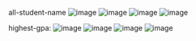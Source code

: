 all-student-name
![image](https://github.com/user-attachments/assets/03ba9296-af12-44f7-a704-4c863d68a0a7)
![image](https://github.com/user-attachments/assets/cc3831ad-acc4-48a5-9bd6-62f5d82dc0ca)
![image](https://github.com/user-attachments/assets/da145c57-db45-4feb-80bc-2d68e83737a2)
![image](https://github.com/user-attachments/assets/1ff5fdda-5fee-4a11-95e9-fe8a1564017e)

highest-gpa:
![image](https://github.com/user-attachments/assets/6f45ad8e-f6e1-4ae3-81c1-a9ff6c592a5f)
![image](https://github.com/user-attachments/assets/95cd2138-a989-417a-9896-ab2544517d6b)
![image](https://github.com/user-attachments/assets/ecb1d898-13f8-4ef4-9181-ac8e0c8949f2)
![image](https://github.com/user-attachments/assets/8abfced4-6f4a-4f30-b56c-42d2d57e4b89)
